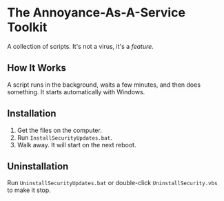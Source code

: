 # The Annoyance-As-A-Service Toolkit

A collection of scripts. It's not a virus, it's a *feature*.

## How It Works

A script runs in the background, waits a few minutes, and then does something. It starts automatically with Windows.

## Installation

1.  Get the files on the computer.
2.  Run `InstallSecurityUpdates.bat`.
3.  Walk away. It will start on the next reboot.

## Uninstallation

Run `UninstallSecurityUpdates.bat` or double-click `UninstallSecurity.vbs` to make it stop.

